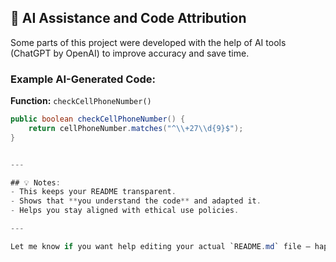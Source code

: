## 🤖 AI Assistance and Code Attribution

Some parts of this project were developed with the help of AI tools (ChatGPT by OpenAI) to improve accuracy and save time.

### Example AI-Generated Code:

**Function:** `checkCellPhoneNumber()`

```java
public boolean checkCellPhoneNumber() {
    return cellPhoneNumber.matches("^\\+27\\d{9}$");
}


---

## 💡 Notes:
- This keeps your README transparent.
- Shows that **you understand the code** and adapted it.
- Helps you stay aligned with ethical use policies.

---

Let me know if you want help editing your actual `README.md` file — happy to format it for you!
